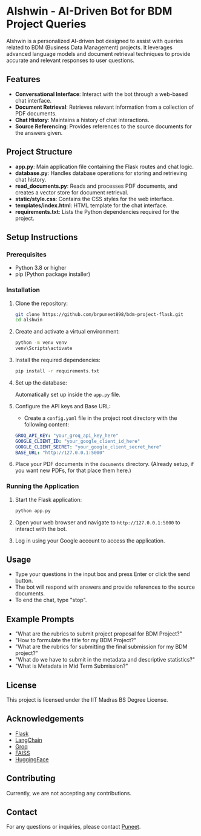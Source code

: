 # Alshwin - AI-Driven Bot for BDM Project Queries

Alshwin is a personalized AI-driven bot designed to assist with queries related to BDM (Business Data Management) projects. It leverages advanced language models and document retrieval techniques to provide accurate and relevant responses to user questions.

## Features

- **Conversational Interface**: Interact with the bot through a web-based chat interface.
- **Document Retrieval**: Retrieves relevant information from a collection of PDF documents.
- **Chat History**: Maintains a history of chat interactions.
- **Source Referencing**: Provides references to the source documents for the answers given.

## Project Structure

- **app.py**: Main application file containing the Flask routes and chat logic.
- **database.py**: Handles database operations for storing and retrieving chat history.
- **read_documents.py**: Reads and processes PDF documents, and creates a vector store for document retrieval.
- **static/style.css**: Contains the CSS styles for the web interface.
- **templates/index.html**: HTML template for the chat interface.
- **requirements.txt**: Lists the Python dependencies required for the project.

## Setup Instructions

### Prerequisites

- Python 3.8 or higher
- pip (Python package installer)

### Installation

1. Clone the repository:

    ```sh
    git clone https://github.com/brpuneet898/bdm-project-flask.git
    cd alshwin
    ```

2. Create and activate a virtual environment:

    ```sh
    python -m venv venv
    venv\Scripts\activate  
    ```

3. Install the required dependencies:

    ```sh
    pip install -r requirements.txt
    ```

4. Set up the database:

    Automatically set up inside the `app.py` file. 

5. Configure the API keys and Base URL:

    - Create a `config.yaml` file in the project root directory with the following content:

    ```yaml
    GROQ_API_KEY: "your_groq_api_key_here"
    GOOGLE_CLIENT_ID: "your_google_client_id_here"
    GOOGLE_CLIENT_SECRET: "your_google_client_secret_here"
    BASE_URL: "http://127.0.0.1:5000"
    ```

6. Place your PDF documents in the `documents` directory. (Already setup, if you want new PDFs, for that place them here.)

### Running the Application

1. Start the Flask application:

    ```sh
    python app.py
    ```

2. Open your web browser and navigate to `http://127.0.0.1:5000` to interact with the bot.

3. Log in using your Google account to access the application.

## Usage

- Type your questions in the input box and press Enter or click the send button.
- The bot will respond with answers and provide references to the source documents.
- To end the chat, type "stop".

## Example Prompts

- "What are the rubrics to submit project proposal for BDM Project?"
- "How to formulate the title for my BDM Project?"
- "What are the rubrics for submitting the final submission for my BDM project?"
- "What do we have to submit in the metadata and descriptive statistics?"
- "What is Metadata in Mid Term Submission?"

## License

This project is licensed under the IIT Madras BS Degree License. 

## Acknowledgements

- [Flask](https://flask.palletsprojects.com/)
- [LangChain](https://github.com/hwchase17/langchain)
- [Groq](https://groq.com/)
- [FAISS](https://github.com/facebookresearch/faiss)
- [HuggingFace](https://huggingface.co/)

## Contributing

Currently, we are not accepting any contributions.

## Contact

For any questions or inquiries, please contact [Puneet](21f3002005@ds.study.iitm.ac.in).